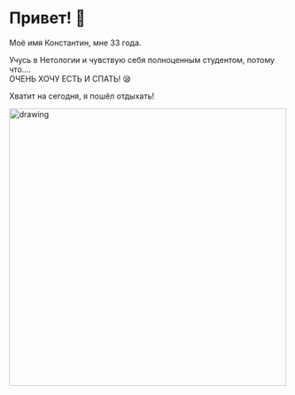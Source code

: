 # Привет! 👋

Моё имя Константин, мне 33 года.

Учусь в Нетологии и чувствую себя полноценным студентом, потому что....  
ОЧЕНЬ ХОЧУ ЕСТЬ И СПАТЬ! 😪

Хватит на сегодня, я пошёл отдыхать!

<img src="https://storage.myseldon.com/news-pict-a6/A6F49CCC6BD079C5CA7E024134C9AD0C" alt="drawing" width="500"/>
